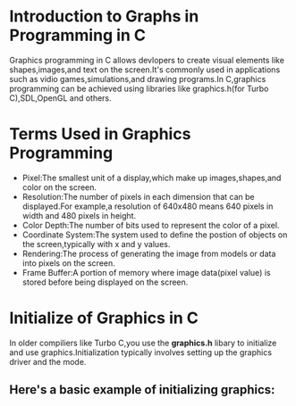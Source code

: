 # Introduction to Graphs in Programming in C
Graphics programming in C allows devlopers to create visual elements like shapes,images,and text on the screen.It's commonly used in  applications such as vidio games,simulations,and drawing programs.In C,graphics programming can be achieved using libraries like graphics.h(for Turbo C),SDL,OpenGL and others.

# Terms Used in Graphics Programming
- Pixel:The smallest unit of a display,which make up images,shapes,and color on the screen.
- Resolution:The number of pixels in each dimension that can be displayed.For example,a resolution of 640x480 means 640 pixels in width and 480 pixels in height.
- Color Depth:The number of bits used to represent the color of a pixel.
- Coordinate System:The system used to define the postion of objects on the screen,typically with x and y values.
- Rendering:The process of generating the image from models or data into pixels on the screen.
- Frame Buffer:A portion of memory where image data(pixel value) is stored before being displayed on the screen.

# Initialize of Graphics in C
In older compiliers like Turbo C,you use the **graphics.h** libary to initialize and use graphics.Initialization typically involves setting up the graphics driver and the mode.

## Here's a basic example of initializing graphics:
